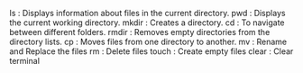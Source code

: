 Is : Displays information about files in the current directory.
pwd : Displays the current working directory.
mkdir : Creates a directory.
cd : To navigate between different folders.
rmdir : Removes empty directories from the directory lists.
cp  :  Moves files from one directory to another.
mv : Rename and Replace the files
rm : Delete files
touch : Create empty files
clear : Clear terminal 
